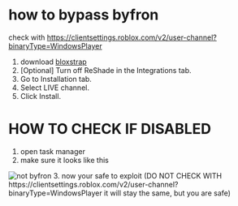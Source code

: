 # how to bypass byfron
check with https://clientsettings.roblox.com/v2/user-channel?binaryType=WindowsPlayer
1. download [bloxstrap](https://github.com/pizzaboxer/bloxstrap/releases/tag/v2.2.0)
2. [Optional] Turn off ReShade in the Integrations tab.
3. Go to Installation tab.
4. Select LIVE channel.
5. Click Install.
# HOW TO CHECK IF DISABLED
1. open task manager
2. make sure it looks like this
<img src="https://cdn.discordapp.com/attachments/1063774278912331816/1101360802147082310/image.png" alt="not byfron" title="not byfron">
3. now your safe to exploit
(DO NOT CHECK WITH https://clientsettings.roblox.com/v2/user-channel?binaryType=WindowsPlayer it will stay the same, but you are safe)
